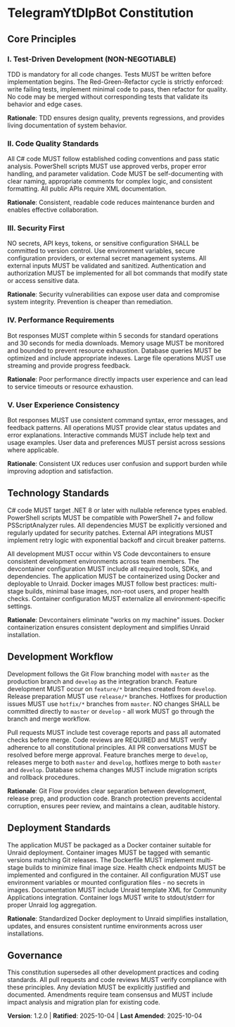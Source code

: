<!--
Sync Impact Report:
- Version change: 1.1.0 → 1.2.0 (MINOR - new deployment standards and Git Flow workflow)
- Modified sections:
  * Technology Standards - Added devcontainer and Docker deployment requirements
  * Development Workflow - Updated to Git Flow branching model (master/develop/feature/release/hotfix)
- Added sections:
  * Deployment Standards - New section for Docker/Unraid deployment requirements
- Changes summary:
  * Added: VS Code devcontainer requirement for consistent dev environments
  * Added: Docker containerization with multi-stage builds, health checks
  * Added: Unraid deployment standards and Community Applications template requirement
  * Changed: Branch workflow from simple feature branches to full Git Flow model
  * Added: Explicit Git Flow branch types (feature/*, release/*, hotfix/*)
  * Added: Branch merge rules for Git Flow (feature→develop, release→master+develop)
- Removed sections: none
- Templates requiring updates:
  ✅ plan-template.md - Updated branch naming to feature/*, added deployment check, version ref to v1.2.0
  ✅ spec-template.md - Updated branch naming to feature/*
  ✅ tasks-template.md - No changes needed, execution context independent
  ✅ agent-file-template.md - No changes needed
- Command prompts reviewed:
  ✅ All prompts - Compatible with Git Flow workflow
- Follow-up TODOs:
  * Create .devcontainer configuration
  * Create Dockerfile with multi-stage build
  * Create Unraid template XML
  * Update branch protection to cover both master and develop branches
-->

# TelegramYtDlpBot Constitution

## Core Principles

### I. Test-Driven Development (NON-NEGOTIABLE)
TDD is mandatory for all code changes. Tests MUST be written before implementation begins. The Red-Green-Refactor cycle is strictly enforced: write failing tests, implement minimal code to pass, then refactor for quality. No code may be merged without corresponding tests that validate its behavior and edge cases.

**Rationale**: TDD ensures design quality, prevents regressions, and provides living documentation of system behavior.

### II. Code Quality Standards
All C# code MUST follow established coding conventions and pass static analysis. PowerShell scripts MUST use approved verbs, proper error handling, and parameter validation. Code MUST be self-documenting with clear naming, appropriate comments for complex logic, and consistent formatting. All public APIs require XML documentation.

**Rationale**: Consistent, readable code reduces maintenance burden and enables effective collaboration.

### III. Security First
NO secrets, API keys, tokens, or sensitive configuration SHALL be committed to version control. Use environment variables, secure configuration providers, or external secret management systems. All external inputs MUST be validated and sanitized. Authentication and authorization MUST be implemented for all bot commands that modify state or access sensitive data.

**Rationale**: Security vulnerabilities can expose user data and compromise system integrity. Prevention is cheaper than remediation.

### IV. Performance Requirements
Bot responses MUST complete within 5 seconds for standard operations and 30 seconds for media downloads. Memory usage MUST be monitored and bounded to prevent resource exhaustion. Database queries MUST be optimized and include appropriate indexes. Large file operations MUST use streaming and provide progress feedback.

**Rationale**: Poor performance directly impacts user experience and can lead to service timeouts or resource exhaustion.

### V. User Experience Consistency
Bot responses MUST use consistent command syntax, error messages, and feedback patterns. All operations MUST provide clear status updates and error explanations. Interactive commands MUST include help text and usage examples. User data and preferences MUST persist across sessions where applicable.

**Rationale**: Consistent UX reduces user confusion and support burden while improving adoption and satisfaction.

## Technology Standards

C# code MUST target .NET 8 or later with nullable reference types enabled. PowerShell scripts MUST be compatible with PowerShell 7+ and follow PSScriptAnalyzer rules. All dependencies MUST be explicitly versioned and regularly updated for security patches. External API integrations MUST implement retry logic with exponential backoff and circuit breaker patterns.

All development MUST occur within VS Code devcontainers to ensure consistent development environments across team members. The devcontainer configuration MUST include all required tools, SDKs, and dependencies. The application MUST be containerized using Docker and deployable to Unraid. Docker images MUST follow best practices: multi-stage builds, minimal base images, non-root users, and proper health checks. Container configuration MUST externalize all environment-specific settings.

**Rationale**: Devcontainers eliminate "works on my machine" issues. Docker containerization ensures consistent deployment and simplifies Unraid installation.

## Development Workflow

Development follows the Git Flow branching model with `master` as the production branch and `develop` as the integration branch. Feature development MUST occur on `feature/*` branches created from `develop`. Release preparation MUST use `release/*` branches. Hotfixes for production issues MUST use `hotfix/*` branches from `master`. NO changes SHALL be committed directly to `master` or `develop` - all work MUST go through the branch and merge workflow.

Pull requests MUST include test coverage reports and pass all automated checks before merge. Code reviews are REQUIRED and MUST verify adherence to all constitutional principles. All PR conversations MUST be resolved before merge approval. Feature branches merge to `develop`, releases merge to both `master` and `develop`, hotfixes merge to both `master` and `develop`. Database schema changes MUST include migration scripts and rollback procedures.

**Rationale**: Git Flow provides clear separation between development, release prep, and production code. Branch protection prevents accidental corruption, ensures peer review, and maintains a clean, auditable history.

## Deployment Standards

The application MUST be packaged as a Docker container suitable for Unraid deployment. Container images MUST be tagged with semantic versions matching Git releases. The Dockerfile MUST implement multi-stage builds to minimize final image size. Health check endpoints MUST be implemented and configured in the container. All configuration MUST use environment variables or mounted configuration files - no secrets in images. Documentation MUST include Unraid template XML for Community Applications integration. Container logs MUST write to stdout/stderr for proper Unraid log aggregation.

**Rationale**: Standardized Docker deployment to Unraid simplifies installation, updates, and ensures consistent runtime environments across user installations.

## Governance

This constitution supersedes all other development practices and coding standards. All pull requests and code reviews MUST verify compliance with these principles. Any deviation MUST be explicitly justified and documented. Amendments require team consensus and MUST include impact analysis and migration plan for existing code.

**Version**: 1.2.0 | **Ratified**: 2025-10-04 | **Last Amended**: 2025-10-04